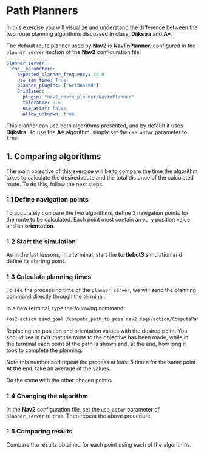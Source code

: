 # Path Planners

In this exercise you will visualize and understand the difference between the two route planning algorithms discussed in class, **Dijkstra** and **A\***.

The default route planner used by **Nav2** is **NavFnPlanner**, configured in the ```planner_server``` section of the **Nav2** configuration file.

```yaml
planner_server:
  ros__parameters:
    expected_planner_frequency: 20.0
    use_sim_time: True
    planner_plugins: ["GridBased"]
    GridBased:
      plugin: "nav2_navfn_planner/NavfnPlanner"
      tolerance: 0.5
      use_astar: false
      allow_unknown: true
```

This planner can use both algorithms presented, and by default it uses **Dijkstra**. To use the **A\*** algorithm, simply set the ```use_astar``` parameter to ```true```

## 1. Comparing algorithms

The main objective of this exercise will be to compare the time the algorithm takes to calculate the desired route and the total distance of the calculated route. To do this, follow the next steps.

### 1.1 Define navigation points

To accurately compare the two algorithms, define 3 navigation points for the route to be calculated. Each point must contain an ```x, y``` position value and an **orientation**.

### 1.2 Start the simulation

As in the last lessons, in a terminal, start the **turtlebot3** simulation and define its starting point.

### 1.3 Calculate planning times

To see the processing time of the ```planner_server```, we will send the planning command directly through the terminal.

In a new terminal, type the following command:

```bash
ros2 action send_goal /compute_path_to_pose nav2_msgs/action/ComputePathToPose \"{pose: {header: {frame_id: map}, pose: {position: {x: 0.0, y: 0.0, z: 0.0}, orientation: {w: 1.0}}}}\"
``` 

Replacing the position and orientation values ​​with the desired point. You should see in **rviz** that the route to the objective has been made, while in the terminal each point of the path is shown and, at the end, how long it took to complete the planning.

Note this number and repeat the process at least 5 times for the same point. At the end, take an average of the values.

Do the same with the other chosen points.

### 1.4 Changing the algorithm

In the **Nav2** configuration file, set the ```use_astar``` parameter of ```planner_server``` to ```true```. Then repeat the above procedure.

### 1.5 Comparing results

Compare the results obtained for each point using each of the algorithms.